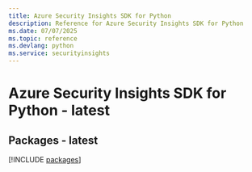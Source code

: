 ```yaml
---
title: Azure Security Insights SDK for Python
description: Reference for Azure Security Insights SDK for Python
ms.date: 07/07/2025
ms.topic: reference
ms.devlang: python
ms.service: securityinsights
---
```

# Azure Security Insights SDK for Python - latest
## Packages - latest
[!INCLUDE [packages](security-insights-index.md)]